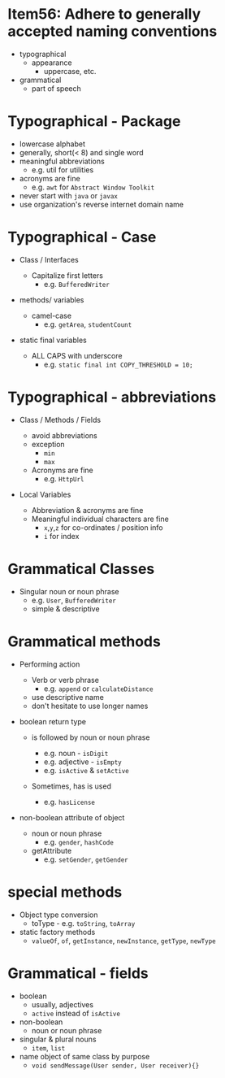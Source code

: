 # Item56: Adhere to generally accepted naming conventions

- typographical
  - appearance
    - uppercase, etc.
- grammatical
  - part of speech

# Typographical - Package

- lowercase alphabet
- generally, short(< 8) and single word
- meaningful abbreviations
  - e.g. util for utilities
- acronyms are fine
  - e.g. `awt` for `Abstract Window Toolkit`
- never start with `java` or `javax`
- use organization's reverse internet domain name

# Typographical - Case

- Class / Interfaces

  - Capitalize first letters
    - e.g. `BufferedWriter`

- methods/ variables

  - camel-case
    - e.g. `getArea`, `studentCount`

- static final variables
  - ALL CAPS with underscore
    - e.g. `static final int COPY_THRESHOLD = 10;`

# Typographical - abbreviations

- Class / Methods / Fields

  - avoid abbreviations
  - exception
    - `min`
    - `max`
  - Acronyms are fine
    - e.g. `HttpUrl`

- Local Variables
  - Abbreviation & acronyms are fine
  - Meaningful individual characters are fine
    - `x`,`y`,`z` for co-ordinates / position info
    - `i` for index

# Grammatical Classes

- Singular noun or noun phrase
  - e.g. `User`, `BufferedWriter`
  - simple & descriptive

# Grammatical methods

- Performing action

  - Verb or verb phrase
    - e.g. `append` or `calculateDistance`
  - use descriptive name
  - don't hesitate to use longer names

- boolean return type

  - is followed by noun or noun phrase

    - e.g. noun - `isDigit`
    - e.g. adjective - `isEmpty`
    - e.g. `isActive` & `setActive`

  - Sometimes, has is used
    - e.g. `hasLicense`

- non-boolean attribute of object
  - noun or noun phrase
    - e.g. `gender`, `hashCode`
  - getAttribute
    - e.g. `setGender`, `getGender`

# special methods

- Object type conversion
  - toType - e.g. `toString`, `toArray`
- static factory methods
  - `valueOf`, `of`, `getInstance`, `newInstance`, `getType`, `newType`

# Grammatical - fields

- boolean
  - usually, adjectives
  - `active` instead of `isActive`
- non-boolean
  - noun or noun phrase
- singular & plural nouns
  - `item`, `list`
- name object of same class by purpose
  - `void sendMessage(User sender, User receiver){}`
